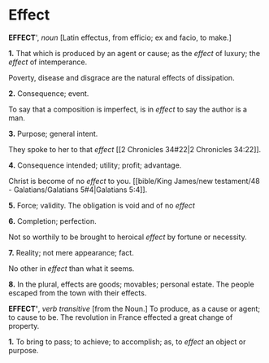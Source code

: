 # Effect

**EFFECT**', _noun_ \[Latin effectus, from efficio; ex and facio, to make.\]

**1.** That which is produced by an agent or cause; as the _effect_ of luxury; the _effect_ of intemperance.

Poverty, disease and disgrace are the natural effects of dissipation.

**2.** Consequence; event.

To say that a composition is imperfect, is in _effect_ to say the author is a man.

**3.** Purpose; general intent.

They spoke to her to that _effect_ [[2 Chronicles 34#22|2 Chronicles 34:22]].

**4.** Consequence intended; utility; profit; advantage.

Christ is become of no _effect_ to you. [[bible/King James/new testament/48 - Galatians/Galatians 5#4|Galatians 5:4]].

**5.** Force; validity. The obligation is void and of no _effect_

**6.** Completion; perfection.

Not so worthily to be brought to heroical _effect_ by fortune or necessity.

**7.** Reality; not mere appearance; fact.

No other in _effect_ than what it seems.

**8.** In the plural, effects are goods; movables; personal estate. The people escaped from the town with their effects.

**EFFECT'**, _verb transitive_ \[from the Noun.\] To produce, as a cause or agent; to cause to be. The revolution in France effected a great change of property.

**1.** To bring to pass; to achieve; to accomplish; as, to _effect_ an object or purpose.